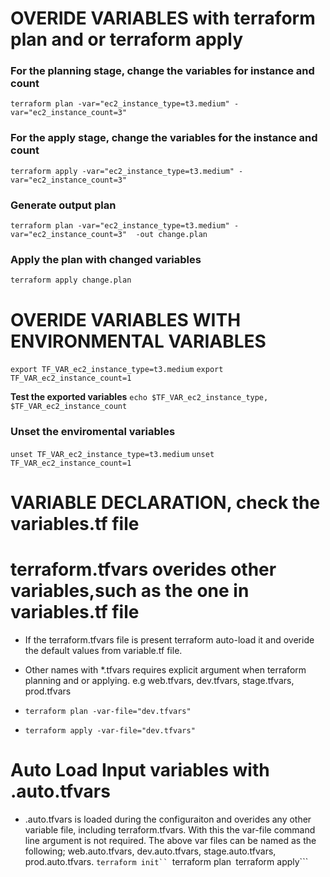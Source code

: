 # OVERIDE VARIABLES with terraform plan and or terraform apply
### For the planning stage, change the variables for instance and count

```terraform plan -var="ec2_instance_type=t3.medium" -var="ec2_instance_count=3"```

### For the apply stage, change the variables for the instance and count
```terraform apply -var="ec2_instance_type=t3.medium" -var="ec2_instance_count=3"```

### Generate output plan 

```terraform plan -var="ec2_instance_type=t3.medium" -var="ec2_instance_count=3"  -out change.plan```

### Apply the plan with changed variables

```terraform apply change.plan```

# OVERIDE VARIABLES WITH ENVIRONMENTAL VARIABLES
```export TF_VAR_ec2_instance_type=t3.medium```
```export TF_VAR_ec2_instance_count=1```

**Test the exported variables**
```echo $TF_VAR_ec2_instance_type, $TF_VAR_ec2_instance_count```

### Unset the enviromental variables
```unset TF_VAR_ec2_instance_type=t3.medium```
```unset TF_VAR_ec2_instance_count=1```

# VARIABLE DECLARATION, check the variables.tf file

# terraform.tfvars overides other variables,such as the one in variables.tf file
- If the terraform.tfvars file is present terraform auto-load it and overide the default values from variable.tf file.

- Other names with *.tfvars requires explicit argument when terraform planning and or applying. e.g web.tfvars, dev.tfvars, stage.tfvars, prod.tfvars
- ```terraform plan -var-file="dev.tfvars"```
- ```terraform apply -var-file="dev.tfvars"```

# Auto Load Input variables with .auto.tfvars
- .auto.tfvars is loaded during the configuraiton and overides any other variable file, including terraform.tfvars. With this the var-file command line argument is not required. The above var files can be named as the following; web.auto.tfvars, dev.auto.tfvars, stage.auto.tfvars, prod.auto.tfvars.
```terraform init``
```terraform plan```
```terraform apply```
